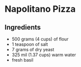 # Napolitano Pizza

## Ingredients

* 500 grams (4 cups) of flour
* 1 teaspoon of salt
* 7 grams of dry yeast
* 325 mil (1.37 cups) warm water
* fresh basil


